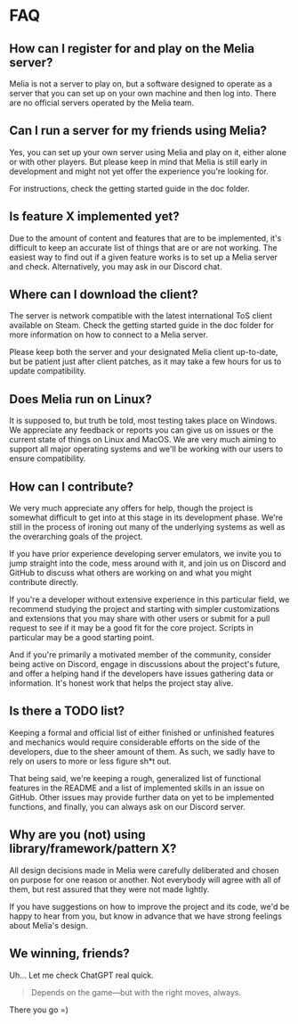 FAQ
=============================================================================

How can I register for and play on the Melia server?
-----------------------------------------------------------------------------

Melia is not a server to play on, but a software designed to operate
as a server that you can set up on your own machine and then log into.
There are no official servers operated by the Melia team.


Can I run a server for my friends using Melia?
-----------------------------------------------------------------------------

Yes, you can set up your own server using Melia and play on it,
either alone or with other players. But please keep in mind that
Melia is still early in development and might not yet offer the
experience you're looking for.

For instructions, check the getting started guide in the doc folder.


Is feature X implemented yet?
-----------------------------------------------------------------------------

Due to the amount of content and features that are to be implemented,
it's difficult to keep an accurate list of things that are or are
not working. The easiest way to find out if a given feature works
is to set up a Melia server and check. Alternatively, you may ask
in our Discord chat.


Where can I download the client?
-----------------------------------------------------------------------------

The server is network compatible with the latest international ToS
client available on Steam. Check the getting started guide in the doc
folder for more information on how to connect to a Melia server.

Please keep both the server and your designated Melia client up-to-date,
but be patient just after client patches, as it may take a few hours for
us to update compatibility.


Does Melia run on Linux?
-----------------------------------------------------------------------------

It is supposed to, but truth be told, most testing takes place on Windows.
We appreciate any feedback or reports you can give us on issues or the
current state of things on Linux and MacOS. We are very much aiming to
support all major operating systems and we'll be working with our users
to ensure compatibility.


How can I contribute?
-----------------------------------------------------------------------------

We very much appreciate any offers for help, though the project is
somewhat difficult to get into at this stage in its development phase.
We're still in the process of ironing out many of the underlying systems
as well as the overarching goals of the project.

If you have prior experience developing server emulators, we invite
you to jump straight into the code, mess around with it, and join us
on Discord and GitHub to discuss what others are working on and what
you might contribute directly.

If you're a developer without extensive experience in this particular
field, we recommend studying the project and starting with simpler
customizations and extensions that you may share with other users
or submit for a pull request to see if it may be a good fit for
the core project. Scripts in particular may be a good starting
point.

And if you're primarily a motivated member of the community, consider
being active on Discord, engage in discussions about the project's
future, and offer a helping hand if the developers have issues
gathering data or information. It's honest work that helps the
project stay alive.


Is there a TODO list?
-----------------------------------------------------------------------------

Keeping a formal and official list of either finished or unfinished
features and mechanics would require considerable efforts on the side
of the developers, due to the sheer amount of them. As such, we sadly
have to rely on users to more or less figure sh*t out.

That being said, we're keeping a rough, generalized list of functional
features in the README and a list of implemented skills in an issue on
GitHub. Other issues may provide further data on yet to be implemented
functions, and finally, you can always ask on our Discord server.


Why are you (not) using library/framework/pattern X?
-----------------------------------------------------------------------------

All design decisions made in Melia were carefully deliberated and chosen
on purpose for one reason or another. Not everybody will agree with all
of them, but rest assured that they were not made lightly.

If you have suggestions on how to improve the project and its code, we'd
be happy to hear from you, but know in advance that we have strong feelings
about Melia's design.


We winning, friends?
-----------------------------------------------------------------------------

Uh... Let me check ChatGPT real quick.

> Depends on the game—but with the right moves, always.

There you go =)
